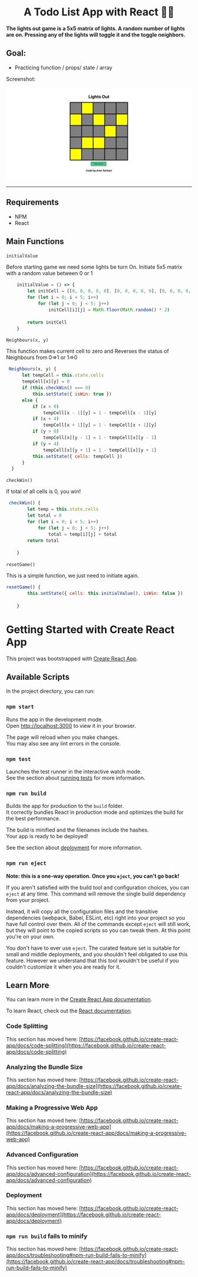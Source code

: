 <div>
  <h1 align="center">A Todo List App with React 🧑‍💻</h1>
  <p><strong>The lights out game is a 5x5 matrix of lights. 
A random number of lights are on.
Pressing any of the lights will toggle it and the toggle neighbors.</strong></p>
<h2 style="">Goal:</h2>
  <ul>
  <li>
  Practicing function / props/ state / array
  </li>
    
   </ul>

  <p>
    Screenshot:
  </p>

  <a href="">
    <img
      alt="LightsOut Game"
      src="screenshot.jpg"
    />
  </a>
</div>

<hr />

## Requirements
- NPM
- React

## Main Functions

`initialValue`

Before starting game we need some lights be turn On.
Initiate 5x5 matrix with a random value between 0 or 1

```javascript
    initialValue = () => {
        let initCell = [[0, 0, 0, 0, 0], [0, 0, 0, 0, 0], [0, 0, 0, 0, 0], [0, 0, 0, 0, 0], [0, 0, 0, 0, 0]]
        for (let i = 0; i < 5; i++)
            for (let j = 0; j < 5; j++)
                initCell[i][j] = Math.floor(Math.random() * 2)

        return initCell
    }
```
`Neighbours(x, y)`

  This function makes current cell to zero and
  Reverses the status of Neighbours from 0=>1 or 1=>0

  ```javascript
   Neighbours(x, y) {
        let tempCell = this.state.cells
        tempCell[x][y] = 0
        if (this.checkWin() === 0)
            this.setState({ isWin: true })
        else {
            if (x > 0)
                tempCell[x - 1][y] = 1 - tempCell[x - 1][y]
            if (x < 4)
                tempCell[x + 1][y] = 1 - tempCell[x + 1][y]
            if (y > 0)
                tempCell[x][y - 1] = 1 - tempCell[x][y - 1]
            if (y < 4)
                tempCell[x][y + 1] = 1 - tempCell[x][y + 1]
            this.setState({ cells: tempCell })
        }
    }
  ```
`checkWin()`

  If total of all cells is 0, you win!

```javascript
 checkWin() {
        let temp = this.state.cells
        let total = 0
        for (let i = 0; i < 5; i++)
            for (let j = 0; j < 5; j++)
                total = temp[i][j] + total
        return total

    }
 ```

`resetGame()`

  This is a simple function, we just need to initiate again.
```javascript
resetGame() {
        this.setState({ cells: this.initialValue(), isWin: false })

    }
```


# Getting Started with Create React App

This project was bootstrapped with [Create React App](https://github.com/facebook/create-react-app).

## Available Scripts

In the project directory, you can run:

### `npm start`

Runs the app in the development mode.\
Open [http://localhost:3000](http://localhost:3000) to view it in your browser.

The page will reload when you make changes.\
You may also see any lint errors in the console.

### `npm test`

Launches the test runner in the interactive watch mode.\
See the section about [running tests](https://facebook.github.io/create-react-app/docs/running-tests) for more information.

### `npm run build`

Builds the app for production to the `build` folder.\
It correctly bundles React in production mode and optimizes the build for the best performance.

The build is minified and the filenames include the hashes.\
Your app is ready to be deployed!

See the section about [deployment](https://facebook.github.io/create-react-app/docs/deployment) for more information.

### `npm run eject`

**Note: this is a one-way operation. Once you `eject`, you can't go back!**

If you aren't satisfied with the build tool and configuration choices, you can `eject` at any time. This command will remove the single build dependency from your project.

Instead, it will copy all the configuration files and the transitive dependencies (webpack, Babel, ESLint, etc) right into your project so you have full control over them. All of the commands except `eject` will still work, but they will point to the copied scripts so you can tweak them. At this point you're on your own.

You don't have to ever use `eject`. The curated feature set is suitable for small and middle deployments, and you shouldn't feel obligated to use this feature. However we understand that this tool wouldn't be useful if you couldn't customize it when you are ready for it.

## Learn More

You can learn more in the [Create React App documentation](https://facebook.github.io/create-react-app/docs/getting-started).

To learn React, check out the [React documentation](https://reactjs.org/).

### Code Splitting

This section has moved here: [https://facebook.github.io/create-react-app/docs/code-splitting](https://facebook.github.io/create-react-app/docs/code-splitting)

### Analyzing the Bundle Size

This section has moved here: [https://facebook.github.io/create-react-app/docs/analyzing-the-bundle-size](https://facebook.github.io/create-react-app/docs/analyzing-the-bundle-size)

### Making a Progressive Web App

This section has moved here: [https://facebook.github.io/create-react-app/docs/making-a-progressive-web-app](https://facebook.github.io/create-react-app/docs/making-a-progressive-web-app)

### Advanced Configuration

This section has moved here: [https://facebook.github.io/create-react-app/docs/advanced-configuration](https://facebook.github.io/create-react-app/docs/advanced-configuration)

### Deployment

This section has moved here: [https://facebook.github.io/create-react-app/docs/deployment](https://facebook.github.io/create-react-app/docs/deployment)

### `npm run build` fails to minify

This section has moved here: [https://facebook.github.io/create-react-app/docs/troubleshooting#npm-run-build-fails-to-minify](https://facebook.github.io/create-react-app/docs/troubleshooting#npm-run-build-fails-to-minify)
